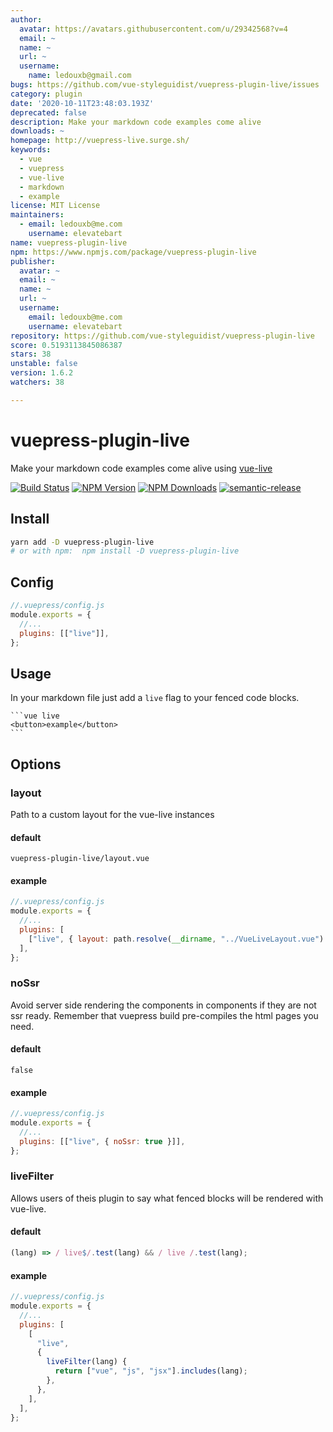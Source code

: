 ```yaml
---
author:
  avatar: https://avatars.githubusercontent.com/u/29342568?v=4
  email: ~
  name: ~
  url: ~
  username:
    name: ledouxb@gmail.com
bugs: https://github.com/vue-styleguidist/vuepress-plugin-live/issues
category: plugin
date: '2020-10-11T23:48:03.193Z'
deprecated: false
description: Make your markdown code examples come alive
downloads: ~
homepage: http://vuepress-live.surge.sh/
keywords:
  - vue
  - vuepress
  - vue-live
  - markdown
  - example
license: MIT License
maintainers:
  - email: ledouxb@me.com
    username: elevatebart
name: vuepress-plugin-live
npm: https://www.npmjs.com/package/vuepress-plugin-live
publisher:
  avatar: ~
  email: ~
  name: ~
  url: ~
  username:
    email: ledouxb@me.com
    username: elevatebart
repository: https://github.com/vue-styleguidist/vuepress-plugin-live
score: 0.5193113845086387
stars: 38
unstable: false
version: 1.6.2
watchers: 38

---
```


# vuepress-plugin-live

Make your markdown code examples come alive using [vue-live](https://github.com/vue-styleguidist/vue-live)

[![Build Status](https://travis-ci.com/vue-styleguidist/vuepress-plugin-live.svg?branch=master)](https://travis-ci.com/vue-styleguidist/vuepress-plugin-live)
[![NPM Version](https://img.shields.io/npm/v/vuepress-plugin-live.svg)](https://www.npmjs.com/package/vuepress-plugin-live) [![NPM Downloads](https://img.shields.io/npm/dm/vuepress-plugin-live.svg)](https://www.npmjs.com/package/vuepress-plugin-live)
[![semantic-release](https://img.shields.io/badge/%20%20%F0%9F%93%A6%F0%9F%9A%80-semantic--release-e10079.svg)](https://github.com/semantic-release/semantic-release)

## Install

```sh
yarn add -D vuepress-plugin-live
# or with npm:  npm install -D vuepress-plugin-live
```

## Config

```js
//.vuepress/config.js
module.exports = {
  //...
  plugins: [["live"]],
};
```

## Usage

In your markdown file just add a `live` flag to your fenced code blocks.

<pre><code>```vue live
&lt;button&gt;example&lt;/button&gt;
```
</code></pre>

## Options

### layout

Path to a custom layout for the vue-live instances

#### default

`vuepress-plugin-live/layout.vue`

#### example

```js
//.vuepress/config.js
module.exports = {
  //...
  plugins: [
    ["live", { layout: path.resolve(__dirname, "../VueLiveLayout.vue") }],
  ],
};
```

### noSsr

Avoid server side rendering the components in components if they are not ssr ready. Remember that vuepress build pre-compiles the html pages you need.

#### default

`false`

#### example

```js
//.vuepress/config.js
module.exports = {
  //...
  plugins: [["live", { noSsr: true }]],
};
```

### liveFilter

Allows users of theis plugin to say what fenced blocks will be rendered with vue-live.

#### default

```js
(lang) => / live$/.test(lang) && / live /.test(lang);
```

#### example

```js
//.vuepress/config.js
module.exports = {
  //...
  plugins: [
    [
      "live",
      {
        liveFilter(lang) {
          return ["vue", "js", "jsx"].includes(lang);
        },
      },
    ],
  ],
};
```
